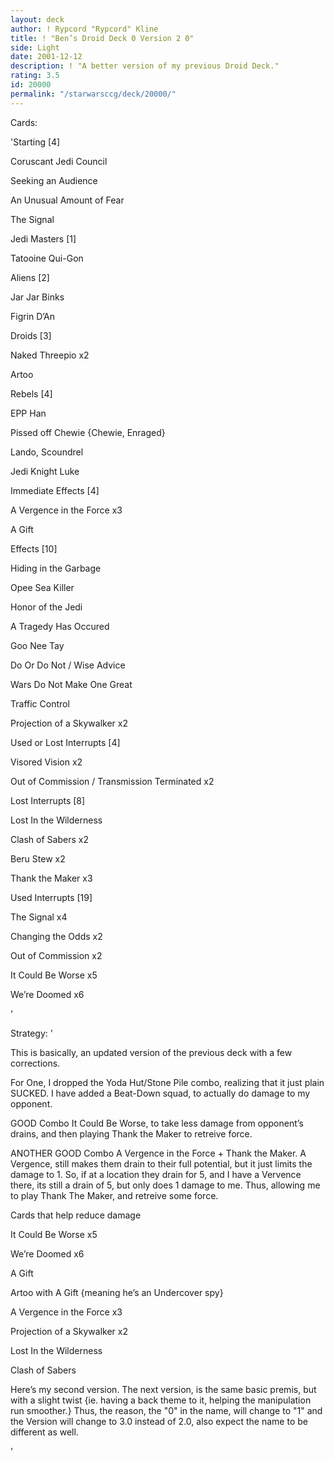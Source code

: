 ```yaml
---
layout: deck
author: ! Rypcord "Rypcord" Kline
title: ! "Ben’s Droid Deck 0 Version 2 0"
side: Light
date: 2001-12-12
description: ! "A better version of my previous Droid Deck."
rating: 3.5
id: 20000
permalink: "/starwarsccg/deck/20000/"
---
```

Cards: 

'Starting [4]

Coruscant Jedi Council

Seeking an Audience

An Unusual Amount of Fear

The Signal


Jedi Masters [1]

Tatooine Qui-Gon


Aliens [2]

Jar Jar Binks

Figrin D’An


Droids [3]

Naked Threepio x2

Artoo


Rebels [4]

EPP Han

Pissed off Chewie {Chewie, Enraged}

Lando, Scoundrel

Jedi Knight Luke


Immediate Effects [4]

A Vergence in the Force x3

A Gift


Effects [10]

Hiding in the Garbage

Opee Sea Killer

Honor of the Jedi

A Tragedy Has Occured

Goo Nee Tay

Do Or Do Not / Wise Advice

Wars Do Not Make One Great

Traffic Control

Projection of a Skywalker x2


Used or Lost Interrupts [4]

Visored Vision x2

Out of Commission / Transmission Terminated x2


Lost Interrupts [8]

Lost In the Wilderness

Clash of Sabers x2

Beru Stew x2

Thank the Maker x3


Used Interrupts [19]

The Signal x4

Changing the Odds x2

Out of Commission x2

It Could Be Worse x5

We’re Doomed x6



'

Strategy: '

This is basically, an updated version of the previous deck with a few corrections.


For One, I dropped the Yoda Hut/Stone Pile combo, realizing that it just plain SUCKED. I have added a Beat-Down squad, to actually do damage to my opponent.


GOOD Combo It Could Be Worse, to take less damage from opponent’s drains, and then playing Thank the Maker to retreive force.


ANOTHER GOOD Combo A Vergence in the Force + Thank the Maker. A Vergence, still makes them drain to their full potential, but it just limits the damage to 1. So, if at a location they drain for 5, and I have a Vervence there, its still a drain of 5, but only does 1 damage to me. Thus, allowing me to play Thank The Maker, and retreive some force.


Cards that help reduce damage

It Could Be Worse x5

We’re Doomed x6

A Gift

Artoo with A Gift {meaning he’s an Undercover spy}

A Vergence in the Force x3

Projection of a Skywalker x2

Lost In the Wilderness

Clash of Sabers


Here’s my second version. The next version, is the same basic premis, but with a slight twist {ie. having a back theme to it, helping the manipulation run smoother.} Thus, the reason, the "0" in the name, will change to "1" and the Version will change to 3.0 instead of 2.0, also expect the name to be different as well.




'
